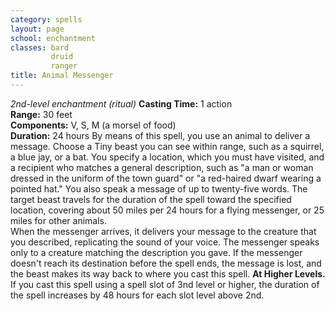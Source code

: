 ```yaml
---
category: spells
layout: page
school: enchantment
classes: bard
         druid
         ranger
title: Animal Messenger 
---
```

_2nd-level enchantment (ritual)_ 
**Casting Time:** 1 action    
**Range:** 30 feet    
**Components:** V, S, M (a morsel of food)    
**Duration:** 24 hours 
By means of this spell, you use an animal to deliver a message. Choose a Tiny beast you can see within range, such as a squirrel, a blue jay, or a bat. You specify a location, which you must have visited, and a recipient who matches a general description, such as "a man or woman dressed in the uniform of the town guard" or "a red-haired dwarf wearing a pointed hat." You also speak a message of up to twenty-five words. The target beast travels for the duration of the spell toward the specified location, covering about 50 miles per 24 hours for a flying messenger, or 25 miles for other animals.    
When the messenger arrives, it delivers your message to the creature that you described, replicating the sound of your voice. The messenger speaks only to a creature matching the description you gave. If the messenger doesn't reach its destination before the spell ends, the message is lost, and the beast makes its way back to where you cast this spell. 
**At Higher Levels.** If you cast this spell using a spell slot of 3nd level or higher, the duration of the spell increases by 48 hours for each slot level above 2nd. 
